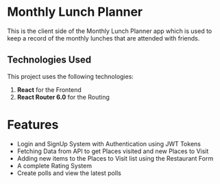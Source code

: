 # Monthly Lunch Planner
 
This is the client side of the Monthly Lunch Planner app which is used to keep a record of the monthly lunches that are attended with friends. 
 
 ## Technologies Used
 This project uses the following technologies:
  1. <b>React</b> for the Frontend
  2. <b>React Router 6.0</b> for the Routing

# Features
* Login and SignUp System with Authentication using JWT Tokens
* Fetching Data from API to get Places visited and new Places to Visit
* Adding new items to the Places to Visit list using the Restaurant Form
* A complete Rating System
* Create polls and view the latest polls 
